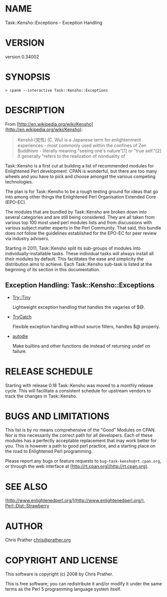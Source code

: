 # NAME

Task::Kensho::Exceptions - Exception Handling

# VERSION

version 0.34002

# SYNOPSIS

    > cpanm --interactive Task::Kensho::Exceptions

# DESCRIPTION

From [http://en.wikipedia.org/wiki/Kensho](http://en.wikipedia.org/wiki/Kensho):

> Kenshō (見性) (C. Wu) is a Japanese term for enlightenment
> experiences - most commonly used within the confines of Zen
> Buddhism - literally meaning "seeing one's nature"\[1\] or "true
> self."\[2\] It generally "refers to the realization of nonduality of

Task::Kensho is a first cut at building a list of recommended modules
for Enlightened Perl development. CPAN is wonderful, but there are too
many wheels and you have to pick and choose amongst the various
competing technologies.

The plan is for Task::Kensho to be a rough testing ground for ideas that
go into among other things the Enlightened Perl Organisation Extended
Core (EPO-EC).

The modules that are bundled by Task::Kensho are broken down into
several categories and are still being considered. They are all taken
from various top 100 most used perl modules lists and from discussions
with various subject matter experts in the Perl Community. That said,
this bundle does _not_ follow the guidelines established for the EPO-EC
for peer review via industry advisers.

Starting in 2011, Task::Kensho split its sub-groups of modules into
individually-installable tasks. These individual tasks will always install all
their modules by default. This facilitates the ease and simplicity the
distribution aims to achieve. Each Task::Kensho sub-task is listed at the
beginning of its section in this documentation.

## Exception Handling: Task::Kensho::Exceptions

- [Try::Tiny](https://metacpan.org/pod/Try::Tiny)

    Lightweight exception handling that handles the vagaries of $@.

- [TryCatch](https://metacpan.org/pod/TryCatch)

    Flexible exception handling without source filters, handles $@ properly.

- [autodie](https://metacpan.org/pod/autodie)

    Make builtins and other functions die instead of returning undef on failure.

# RELEASE SCHEDULE

Starting with release 0.18 Task::Kensho was moved to a monthly release
cycle. This will facilitate a consistent schedule for upstream vendors
to track the changes in Task::Kensho.

# BUGS AND LIMITATIONS

This list is by no means comprehensive of the "Good" Modules on CPAN.
Nor is this necessarily the correct path for all developers. Each of
these modules has a perfectly acceptable replacement that may work
better for you. This is however a path to good perl practice, and a
starting place on the road to Enlightened Perl programming.

Please report any bugs or feature requests to
`bug-task-kensho@rt.cpan.org`, or through the web interface at
[http://rt.cpan.org](http://rt.cpan.org).

# SEE ALSO

[http://www.enlightenedperl.org/](http://www.enlightenedperl.org/),
[Perl::Dist::Strawberry](https://metacpan.org/pod/Perl::Dist::Strawberry)

# AUTHOR

Chris Prather <chris@prather.org>

# COPYRIGHT AND LICENSE

This software is copyright (c) 2008 by Chris Prather.

This is free software; you can redistribute it and/or modify it under
the same terms as the Perl 5 programming language system itself.
